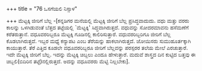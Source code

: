 +++
title = "76 ಒಸಗೆಯಲಿ ನಿಸ್ಸಾಳ"

+++
 ಮೆಟ್ಟಕ್ಕಿ ಜೀರಿಗೆ ಬೆಲ್ಲ -[ಕನ್ನಡಿಗರ ಮನೆಯಲ್ಲಿ ಮೆಟ್ಟಕ್ಕಿ ಜೀರಿಗೆ ಬೆಲ್ಲ ಪ್ರಸಿದ್ಧವಾದುದು. ವಧು ಮತ್ತು ವರರು ಕಾಲನ್ನು ಒಳಗಿಡುವಂತೆ ಬೆತ್ತದ ತಟ್ಟೆಯಲ್ಲಿ  `ಮೆಟ್ಟಕ್ಕಿ' ಸಿದ್ಧವಾಗಿರುತ್ತದೆ. ವಧುವನ್ನು ಸೋದರಮಾವನು ಹಸೆಮಣೆಗೆ ಕರೆತರುತ್ತಾನೆ. ವಧೂವರರಿಬ್ಬರೂ ಮೆಟ್ಟಕ್ಕಿ ಗೂಡಿನಲ್ಲಿ ಕಾಲಿರಿಸುತ್ತಾರೆ. ವಧುವರರಿಬ್ಬರಿಗೂ ಜೀರಿಗೆ ಬೆಲ್ಲ ಕೊಡಲಾಗಿರುತ್ತದೆ. ಇಬ್ಬರ ಮಧ್ಯೆ ಕನ್ಯಾಪಟ ಎಂಬ ತೆರೆಯನ್ನು ಹಾಕಲಾಗಿರುತ್ತದೆ. ಜೋಯಿಸರು ಸುಮುಹೂರ್ತಕ್ಕಾಗಿ ಕಾಯುತ್ತಾರೆ. ತೆರೆ ಎತ್ತಿದ ಕೂಡಲೇ ವಧೂವರರಿಬ್ಬರೂ ಜೀರಿಗೆ ಬೆಲ್ಲವನ್ನು ಪರಸ್ಪರರ ತಲೆಯ ಮೇಲೆ ಎರಚುತ್ತಾರೆ. ಇದೇ ಮೆಟ್ಟಕ್ಕಿ ಜೀರಿಗೆ ಬೆಲ್ಲ. ಇದನ್ನು ಮೆಟ್ಟಕ್ಕಿ ಚಿಬ್ಬಲು ಎಂದೂ ಹೇಳುತ್ತಾರೆ. ಮದುವೆ ಶಾಸ್ತ್ರದ ದಿನ ಕುಟ್ಟಿದ ಬತ್ತವು ಈ ಚಿಬ್ಬಲಿ(ಬಿದಿರಿನ ತಟ್ಟೆ)ನಲ್ಲಿರುತ್ತದೆ. ಅದನ್ನು ವಧೂವರರು ಮೆಟ್ಟಿ ನಿಲ್ಲಬೇಕು].